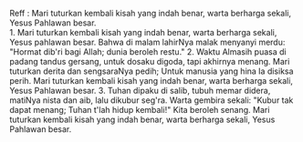 Reff :
Mari tuturkan kembali kisah yang indah benar,
warta berharga sekali, Yesus Pahlawan besar.
<br>
1.
Mari tuturkan kembali kisah yang indah benar,
warta berharga sekali, Yesus pahlawan besar.
Bahwa di malam lahirNya malak menyanyi merdu:
"Hormat dib'ri bagi Allah; dunia beroleh restu."
2.
Waktu Almasih puasa di padang tandus gersang,
untuk dosaku digoda, tapi akhirnya menang.
Mari tuturkan derita dan sengsaraNya pedih;
Untuk manusia yang hina Ia disiksa perih.
Mari tuturkan kembali kisah yang indah benar,
warta berharga sekali, Yesus Pahlawan besar.
3.
Tuhan dipaku di salib, tubuh memar didera,
matiNya nista dan aib, lalu dikubur seg'ra.
Warta gembira sekali: "Kubur tak dapat menang;
Tuhan t'lah hidup kembali!" Kita beroleh senang.
Mari tuturkan kembali kisah yang indah benar,
warta berharga sekali, Yesus Pahlawan besar.